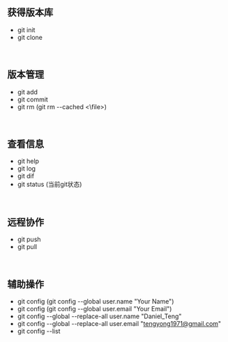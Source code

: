 ## 获得版本库
+ git init
+ git clone

<br>

## 版本管理
+ git add
+ git commit
+ git rm (git rm --cached <\file>)

<br>

## 查看信息
+ git help
+ git log
+ git dif
+ git status (当前git状态)

<br>

## 远程协作
+ git push
+ git pull

<br>

## 辅助操作
+ git config (git config --global user.name "Your Name")
+ git config (git config --global user.email "Your Email")
+ git config --global --replace-all user.name "Daniel_Teng"
+ git config --global --replace-all user.email "tengyong1971@gmail.com"
+ git config --list